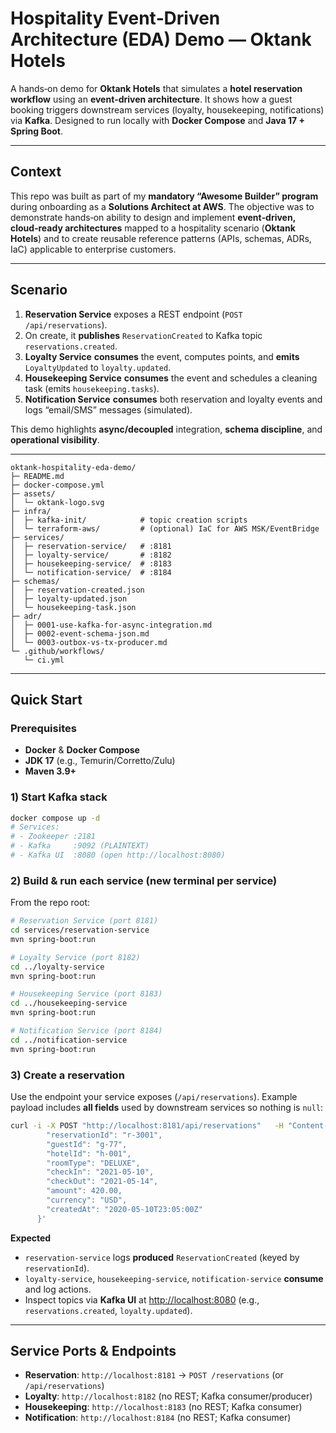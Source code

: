 # Hospitality Event‑Driven Architecture (EDA) Demo — **Oktank Hotels**

A hands‑on demo for **Oktank Hotels** that simulates a **hotel reservation workflow** using an **event‑driven architecture**. It shows how a guest booking triggers downstream services (loyalty, housekeeping, notifications) via **Kafka**. Designed to run locally with **Docker Compose** and **Java 17 + Spring Boot**.

---

## Context
This repo was built as part of my **mandatory “Awesome Builder” program** during onboarding as a **Solutions Architect at AWS**. The objective was to demonstrate hands‑on ability to design and implement **event‑driven, cloud‑ready architectures** mapped to a hospitality scenario (**Oktank Hotels**) and to create reusable reference patterns (APIs, schemas, ADRs, IaC) applicable to enterprise customers.

---

## Scenario
1. **Reservation Service** exposes a REST endpoint (`POST /api/reservations`).
2. On create, it **publishes** `ReservationCreated` to Kafka topic `reservations.created`.
3. **Loyalty Service** **consumes** the event, computes points, and **emits** `LoyaltyUpdated` to `loyalty.updated`.
4. **Housekeeping Service** **consumes** the event and schedules a cleaning task (emits `housekeeping.tasks`).
5. **Notification Service** **consumes** both reservation and loyalty events and logs “email/SMS” messages (simulated).

This demo highlights **async/decoupled** integration, **schema discipline**, and **operational visibility**.

---

```
oktank-hospitality-eda-demo/
├─ README.md
├─ docker-compose.yml
├─ assets/
│  └─ oktank-logo.svg
├─ infra/
│  ├─ kafka-init/            # topic creation scripts
│  └─ terraform-aws/         # (optional) IaC for AWS MSK/EventBridge
├─ services/
│  ├─ reservation-service/   # :8181
│  ├─ loyalty-service/       # :8182
│  ├─ housekeeping-service/  # :8183
│  └─ notification-service/  # :8184
├─ schemas/
│  ├─ reservation-created.json
│  ├─ loyalty-updated.json
│  └─ housekeeping-task.json
├─ adr/
│  ├─ 0001-use-kafka-for-async-integration.md
│  ├─ 0002-event-schema-json.md
│  └─ 0003-outbox-vs-tx-producer.md
└─ .github/workflows/
   └─ ci.yml
```

---

## Quick Start

### Prerequisites
- **Docker** & **Docker Compose**
- **JDK 17** (e.g., Temurin/Corretto/Zulu)
- **Maven 3.9+**

### 1) Start Kafka stack
```bash
docker compose up -d
# Services:
# - Zookeeper :2181
# - Kafka     :9092 (PLAINTEXT)
# - Kafka UI  :8080 (open http://localhost:8080)
```

### 2) Build & run each service (new terminal per service)
From the repo root:
```bash
# Reservation Service (port 8181)
cd services/reservation-service
mvn spring-boot:run

# Loyalty Service (port 8182)
cd ../loyalty-service
mvn spring-boot:run

# Housekeeping Service (port 8183)
cd ../housekeeping-service
mvn spring-boot:run

# Notification Service (port 8184)
cd ../notification-service
mvn spring-boot:run
```


### 3) Create a reservation
Use the endpoint your service exposes (`/api/reservations`). Example payload includes **all fields** used by downstream services so nothing is `null`:

```bash
curl -i -X POST "http://localhost:8181/api/reservations"   -H "Content-Type: application/json"   -d '{
        "reservationId": "r-3001",
        "guestId": "g-77",
        "hotelId": "h-001",
        "roomType": "DELUXE",
        "checkIn": "2021-05-10",
        "checkOut": "2021-05-14",
        "amount": 420.00,
        "currency": "USD",
        "createdAt": "2020-05-10T23:05:00Z"
      }'
```

**Expected**
- `reservation-service` logs **produced** `ReservationCreated` (keyed by `reservationId`).
- `loyalty-service`, `housekeeping-service`, `notification-service` **consume** and log actions.
- Inspect topics via **Kafka UI** at <http://localhost:8080> (e.g., `reservations.created`, `loyalty.updated`).

---

##  Service Ports & Endpoints
- **Reservation**: `http://localhost:8181` → `POST /reservations` (or `/api/reservations`)
- **Loyalty**: `http://localhost:8182` (no REST; Kafka consumer/producer)
- **Housekeeping**: `http://localhost:8183` (no REST; Kafka consumer)
- **Notification**: `http://localhost:8184` (no REST; Kafka consumer)



